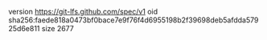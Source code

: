 version https://git-lfs.github.com/spec/v1
oid sha256:faede818a0473bf0bace7e9f76f4d6955198b2f39698deb5afdda57925d6e811
size 2677
